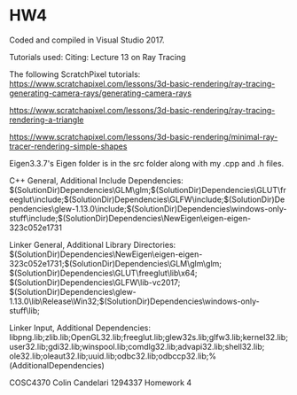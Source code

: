 # HW4

Coded and compiled in Visual Studio 2017.

Tutorials used:
Citing:
Lecture 13 on Ray Tracing

The following ScratchPixel tutorials:
https://www.scratchapixel.com/lessons/3d-basic-rendering/ray-tracing-generating-camera-rays/generating-camera-rays

https://www.scratchapixel.com/lessons/3d-basic-rendering/ray-tracing-rendering-a-triangle

https://www.scratchapixel.com/lessons/3d-basic-rendering/minimal-ray-tracer-rendering-simple-shapes

Eigen3.3.7's Eigen folder is in the src folder along with my .cpp and .h files.

C++ General, Additional Include Dependencies: 
$(SolutionDir)Dependencies\GLM\glm;$(SolutionDir)Dependencies\GLUT\freeglut\include;$(SolutionDir)Dependencies\GLFW\include;$(SolutionDir)Dependencies\glew-1.13.0\include;$(SolutionDir)Dependencies\windows-only-stuff\include;$(SolutionDir)Dependencies\NewEigen\eigen-eigen-323c052e1731

Linker General, Additional Library Directories: 
$(SolutionDir)Dependencies\NewEigen\eigen-eigen-323c052e1731;$(SolutionDir)Dependencies\GLM\glm\glm; $(SolutionDir)Dependencies\GLUT\freeglut\lib\x64; $(SolutionDir)Dependencies\GLFW\lib-vc2017; $(SolutionDir)Dependencies\glew-1.13.0\lib\Release\Win32;$(SolutionDir)Dependencies\windows-only-stuff\lib;

Linker Input, Additional Dependencies: 
libpng.lib;zlib.lib;OpenGL32.lib;freeglut.lib;glew32s.lib;glfw3.lib;kernel32.lib;user32.lib;gdi32.lib;winspool.lib;comdlg32.lib;advapi32.lib;shell32.lib; ole32.lib;oleaut32.lib;uuid.lib;odbc32.lib;odbccp32.lib;%(AdditionalDependencies)

COSC4370 Colin Candelari 1294337 Homework 4
